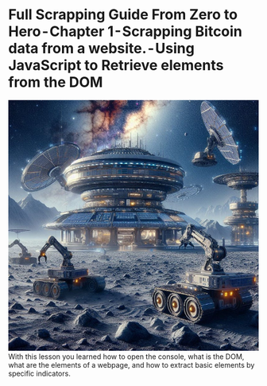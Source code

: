 # Full Scrapping Guide From Zero to Hero - Chapter 1 - Scrapping Bitcoin data from a website. - Using JavaScript to Retrieve elements from the DOM
![](https://raw.githubusercontent.com/YodaGitMaster/medium-scrapping-basics/main/0%20jUftbJ91DooQwHYC.jpg)
With this lesson you learned how to open the console, what is the DOM, what are the elements of a webpage, and how to extract basic elements by specific indicators.
